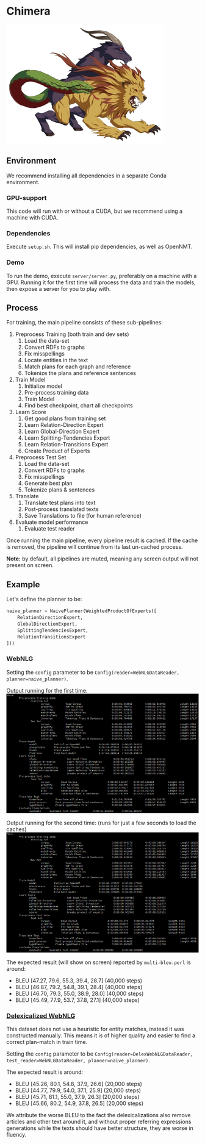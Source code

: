 # Chimera
![Chimera](git-assets/chimera.webp)

## Environment
We recommend installing all dependencies in a separate Conda environment.

### GPU-support
This code will run with or without a CUDA, but we recommend using a machine with CUDA.

### Dependencies
Execute `setup.sh`. This will install pip dependencies, as well as OpenNMT.

### Demo
To run the demo, execute `server/server.py`, preferably on a machine with a GPU. Running it for the first time will process the data and train the models, then expose a server for you to play with.


## Process
For training, the main pipeline consists of these sub-pipelines:
1. Preprocess Training (both train and dev sets)
    1. Load the data-set
    1. Convert RDFs to graphs
    1. Fix misspellings
    1. Locate entities in the text
    1. Match plans for each graph and reference
    1. Tokenize the plans and reference sentences   
1. Train Model
    1. Initialize model
    1. Pre-process training data
    1. Train Model
    1. Find best checkpoint, chart all checkpoints
1. Learn Score
    1. Get good plans from training set
    1. Learn Relation-Direction Expert
    1. Learn Global-Direction Expert
    1. Learn Splitting-Tendencies Expert
    1. Learn Relation-Transitions Expert
    1. Create Product of Experts
1. Preprocess Test Set
    1. Load the data-set
    1. Convert RDFs to graphs
    1. Fix misspellings
    1. Generate best plan
    1. Tokenize plans & sentences
1. Translate
    1. Translate test plans into text
    1. Post-process translated texts
    1. Save Translations to file (for human reference)
1. Evaluate model performance
    1. Evaluate test reader

Once running the main pipeline, every pipeline result is cached. 
If the cache is removed, the pipeline will continue from its last un-cached process.

**Note:** by default, all pipelines are muted, meaning any screen output will not present on screen.


## Example
Let's define the planner to be:
```python
naive_planner = NaivePlanner(WeightedProductOfExperts([
    RelationDirectionExpert,
    GlobalDirectionExpert,
    SplittingTendenciesExpert,
    RelationTransitionsExpert
]))
```

### WebNLG
Setting the `config` parameter to be `Config(reader=WebNLGDataReader, planner=naive_planner)`.

Output running for the first time:
![First Run Pipeline](git-assets/first-run.png)

Output running for the second time: (runs for just a few seconds to load the caches)
![Second Run Pipeline](git-assets/second-run.png)

The expected result (will show on screen) reported by `multi-bleu.perl` is around:
- BLEU [47.27, 79.6, 55.3, 39.4, 28.7] (40,000 steps)
- BLEU [46.87, 79.2, 54.8, 39.1, 28.4] (40,000 steps)
- BLEU [46.70, 79.3, 55.0, 38.9, 28.0] (40,000 steps)
- BLEU [45.49, 77.9, 53.7, 37.8, 27.1] (40,000 steps)

### [Delexicalized WebNLG](https://github.com/ThiagoCF05/webnlg)
This dataset does not use a heuristic for entity matches, instead it was constructed manually.
This means it is of higher quality and easier to find a correct plan-match in train time.

Setting the `config` parameter to be `Config(reader=DelexWebNLGDataReader, test_reader=WebNLGDataReader, planner=naive_planner)`.

The expected result is around:
- BLEU [45.26, 80.1, 54.8, 37.9, 26.6] (20,000 steps)
- BLEU [44.77, 79.9, 54.0, 37.1, 25.9] (20,000 steps)
- BLEU [45.71, 81.1, 55.0, 37.9, 26.3] (20,000 steps)
- BLEU [45.66, 80.2, 54.9, 37.8, 26.5] (20,000 steps)

We attribute the worse BLEU to the fact the delexicalizations also remove articles and other text around it, and without proper referring expressions generations while the texts should have better structure, they are worse in fluency.